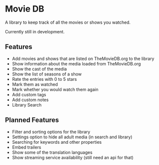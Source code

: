 #  Movie DB

A library to keep track of all the movies or shows you watched.

Currently still in development.

## Features
* Add movies and shows that are listed on TheMovieDB.org to the library
* Show information about the media loaded from TheMovieDB.org
* Show the cast of the media
* Show the list of seasons of a show
* Rate the entries with 0 to 5 stars
* Mark them as watched
* Mark whether you would watch them again
* Add custom tags
* Add custom notes
* Library Search

## Planned Features
* Filter and sorting options for the library
* Settings option to hide all adult media (in search and library)
* Searching for keywords and other properties
* Embed trailers
* Show some of the translation languages
* Show streaming service availability (still need an api for that)
